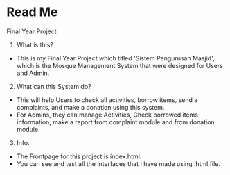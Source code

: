 # Read Me
Final Year Project

1. What is this?
- This is my Final Year Project which titled 'Sistem Pengurusan Masjid', which is the Mosque Management System that were designed for Users and Admin.

2. What can this System do?
- This will help Users to check all activities, borrow items, send a complaints, and make a donation using this system.
- For Admins, they can manage Activities, Check borrowed items information, make a report from complaint module and from donation module.

3. Info.
- The Frontpage for this project is index.html.
- You can see and test all the interfaces that I have made using .html file.
